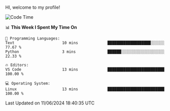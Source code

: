 HI, welcome to my profile!
<!--START_SECTION:waka-->
![Code Time](http://img.shields.io/badge/Code%20Time-1%2C863%20hrs%2018%20mins-blue)

📊 **This Week I Spent My Time On** 

```text
💬 Programming Languages: 
Text                     10 mins             ███████████████████░░░░░░   77.67 % 
Python                   3 mins              ██████░░░░░░░░░░░░░░░░░░░   22.33 % 

🔥 Editors: 
VS Code                  13 mins             █████████████████████████   100.00 % 

💻 Operating System: 
Linux                    13 mins             █████████████████████████   100.00 % 
```


 Last Updated on 11/06/2024 18:40:35 UTC
<!--END_SECTION:waka-->
